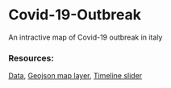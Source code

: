 # Covid-19-Outbreak
An intractive map of Covid-19 outbreak in italy


### Resources:
[Data](https://github.com/pcm-dpc/COVID-19),
[Geojson map layer](https://github.com/openpolis/geojson-italy),
[Timeline slider](https://bl.ocks.org/officeofjane/47d2b0bfeecfcb41d2212d06d095c763)
